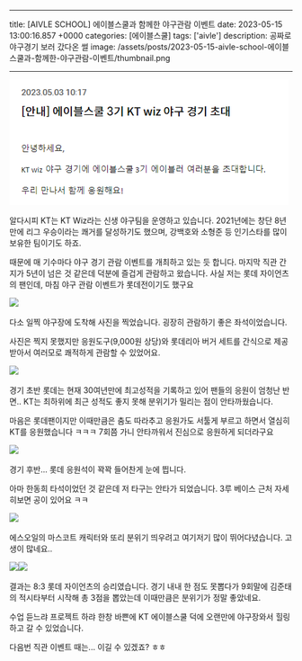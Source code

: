 

---
title: [AIVLE SCHOOL] 에이블스쿨과 함께한 야구관람 이벤트
date: 2023-05-15 13:00:16.857 +0000
categories: [에이블스쿨]
tags: ['aivle']
description: 공짜로 야구경기 보러 갔다온 썰
image: /assets/posts/2023-05-15-aivle-school-에이블스쿨과-함께한-야구관람-이벤트/thumbnail.png

---

![](/assets/posts/2023-05-15-aivle-school-에이블스쿨과-함께한-야구관람-이벤트/img0.png)

알다시피 KT는 KT Wiz라는 신생 야구팀을 운영하고 있습니다.
2021년에는 창단 8년만에 리그 우승이라는 쾌거를 달성하기도 했으며, 강백호와 소형준 등 인기스타를 많이 보유한 팀이기도 하죠.

때문에 매 기수마다 야구 경기 관람 이벤트를 개최하고 있는 듯 합니다.
마지막 직관 간지가 5년이 넘은 것 같은데 덕분에 즐겁게 관람하고 왔습니다.
사실 저는 롯데 자이언츠의 팬인데, 마침 야구 관람 이벤트가 롯데전이기도 했구요

![](/assets/posts/2023-05-15-aivle-school-에이블스쿨과-함께한-야구관람-이벤트/img1.png)

다소 일찍 야구장에 도착해 사진을 찍었습니다.
굉장히 관람하기 좋은 좌석이었습니다.

사진은 찍지 못했지만 응원도구(9,000원 상당)와 롯데리아 버거 세트를 간식으로 제공받아서 여러모로 쾌적하게 관람할 수 있었어요.

![](/assets/posts/2023-05-15-aivle-school-에이블스쿨과-함께한-야구관람-이벤트/img2.png)

경기 초반
롯데는 현재 30여년만에 최고성적을 기록하고 있어 팬들의 응원이 엄청난 반면.. KT는 최하위에 최근 성적도 좋지 못해 분위기가 밀리는 점이 안타까웠습니다.

마음은 롯데팬이지만 이때만큼은 춤도 따라추고 응원가도 서툴게 부르고 하면서 열심히 KT를 응원했습니다 ㅋㅋㅋ
7회쯤 가니 안타까워서 진심으로 응원하게 되더라구요

![](/assets/posts/2023-05-15-aivle-school-에이블스쿨과-함께한-야구관람-이벤트/img3.png)

경기 후반... 롯데 응원석이 꽉꽉 들어찬게 눈에 띕니다.

아마 한동희 타석이었던 것 같은데 저 타구는 안타가 되었습니다. 
3루 베이스 근처 자세히보면 공이 있어요 ㅋㅋ

![](/assets/posts/2023-05-15-aivle-school-에이블스쿨과-함께한-야구관람-이벤트/img4.png)

에스오일의 마스코트 캐릭터와 또리
분위기 띄우려고 여기저기 많이 뛰어다녔습니다. 고생이 많네요..

![](/assets/posts/2023-05-15-aivle-school-에이블스쿨과-함께한-야구관람-이벤트/img5.png)![](/assets/posts/2023-05-15-aivle-school-에이블스쿨과-함께한-야구관람-이벤트/img6.png)

결과는 8:3 롯데 자이언츠의 승리였습니다.
경기 내내 한 점도 못뽑다가 9회말에 김준태의 적시타부터 시작해 총 3점을 뽑았는데 이때만큼은 분위기가 정말 좋았네요.




수업 듣느랴 프로젝트 하랴 한창 바쁜에
KT 에이블스쿨 덕에 오랜만에 야구장와서 힐링하고 갈 수 있었습니다.

다음번 직관 이벤트 때는... 이길 수 있겠죠? ㅎㅎ

        